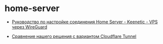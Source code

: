 # home-server

- [Руководство по настройке соединения Home Server - Keenetic - VPS через WireGuard](./HOME-SERVER.md)

- [Сравнение нашего решения с вариантом Cloudflare Tunnel](./ALTER.md)